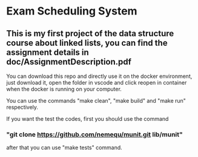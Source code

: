 # Exam Scheduling System

## This is my first project of the data structure course about linked lists, you can find the assignment details in doc/AssignmentDescription.pdf

You can download this repo and directly use it on the docker environment, just download it, open the folder in vscode and click reopen in container when the docker is running on your computer.

You can use the commands "make clean", "make build" and "make run" respectively.

If you want the test the codes, first you should use the command 
### "git clone https://github.com/nemequ/munit.git lib/munit"

after that you can use "make tests" command. 

